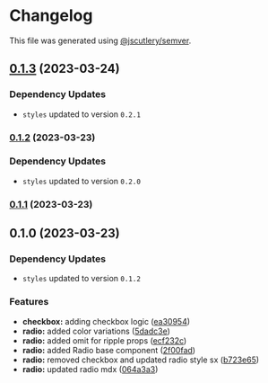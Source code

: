 # Changelog

This file was generated using [@jscutlery/semver](https://github.com/jscutlery/semver).

## [0.1.3](https://github.com/Novatics/novatics-ui/compare/radio-0.1.2...radio-0.1.3) (2023-03-24)

### Dependency Updates

* `styles` updated to version `0.2.1`
### [0.1.2](https://github.com/Novatics/novatics-ui/compare/radio-0.1.1...radio-0.1.2) (2023-03-23)

### Dependency Updates

* `styles` updated to version `0.2.0`
### [0.1.1](https://github.com/Novatics/novatics-ui/compare/radio-0.1.0...radio-0.1.1) (2023-03-23)

## 0.1.0 (2023-03-23)

### Dependency Updates

* `styles` updated to version `0.1.2`

### Features

* **checkbox:** adding checkbox logic ([ea30954](https://github.com/Novatics/novatics-ui/commit/ea30954e976cf657fa5f53cd13284c499fdd1c76))
* **radio:** added color variations ([5dadc3e](https://github.com/Novatics/novatics-ui/commit/5dadc3e8d37ad7e4f5c3031b71d7159278a90bd7))
* **radio:** added omit for ripple props ([ecf232c](https://github.com/Novatics/novatics-ui/commit/ecf232c21d96bd4ca293c172fbcf3ed3a7219342))
* **radio:** added Radio base component ([2f00fad](https://github.com/Novatics/novatics-ui/commit/2f00fadcf592da2671819e9a0f7f9e086cc1cc94))
* **radio:** removed checkbox and updated radio style sx ([b723e65](https://github.com/Novatics/novatics-ui/commit/b723e656fb429386a2adba25ea0d495a15689287))
* **radio:** updated radio mdx ([064a3a3](https://github.com/Novatics/novatics-ui/commit/064a3a3a0ac4da82a1e2518a367e39ebb0388955))
